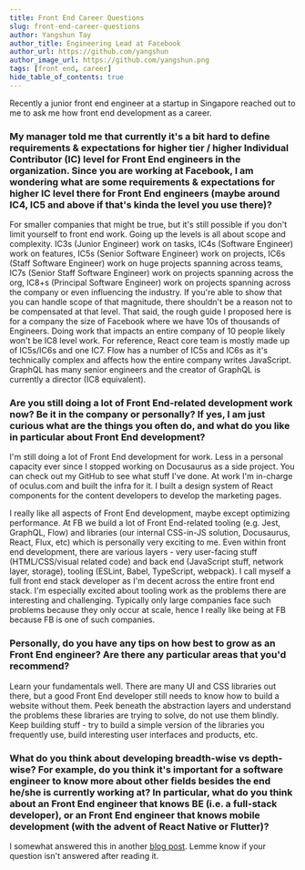 ```yaml
---
title: Front End Career Questions
slug: front-end-career-questions
author: Yangshun Tay
author_title: Engineering Lead at Facebook
author_url: https://github.com/yangshun
author_image_url: https://github.com/yangshun.png
tags: [front end, career]
hide_table_of_contents: true
---
```


<head>
  <link rel="canonical" href="https://yangshun.im/blog/front-end-career-questions" />
</head>

Recently a junior front end engineer at a startup in Singapore reached out to me to ask me how front end development as a career.

<!--truncate-->

### My manager told me that currently it's a bit hard to define requirements & expectations for higher tier / higher Individual Contributor (IC) level for Front End engineers in the organization. Since you are working at Facebook, I am wondering what are some requirements & expectations for higher IC level there for Front End engineers (maybe around IC4, IC5 and above if that's kinda the level you use there)?

For smaller companies that might be true, but it's still possible if you don't limit yourself to front end work. Going up the levels is all about scope and complexity. IC3s (Junior Engineer) work on tasks, IC4s (Software Engineer) work on features, IC5s (Senior Software Engineer) work on projects, IC6s (Staff Software Engineer) work on huge projects spanning across teams, IC7s (Senior Staff Software Engineer) work on projects spanning across the org, IC8+s (Principal Software Engineer) work on projects spanning across the company or even influencing the industry. If you're able to show that you can handle scope of that magnitude, there shouldn't be a reason not to be compensated at that level. That said, the rough guide I proposed here is for a company the size of Facebook where we have 10s of thousands of Engineers. Doing work that impacts an entire company of 10 people likely won't be IC8 level work. For reference, React core team is mostly made up of IC5s/IC6s and one IC7. Flow has a number of IC5s and IC6s as it's technically complex and affects how the entire company writes JavaScript. GraphQL has many senior engineers and the creator of GraphQL is currently a director (IC8 equivalent).

### Are you still doing a lot of Front End-related development work now? Be it in the company or personally? If yes, I am just curious what are the things you often do, and what do you like in particular about Front End development?

I'm still doing a lot of Front End development for work. Less in a personal capacity ever since I stopped working on Docusaurus as a side project. You can check out my GitHub to see what stuff I've done. At work I'm in-charge of oculus.com and built the infra for it. I built a design system of React components for the content developers to develop the marketing pages.

I really like all aspects of Front End development, maybe except optimizing performance. At FB we build a lot of Front End-related tooling (e.g. Jest, GraphQL, Flow) and libraries (our internal CSS-in-JS solution, Docusaurus, React, Flux, etc) which is personally very exciting to me. Even within front end development, there are various layers - very user-facing stuff (HTML/CSS/visual related code) and back end (JavaScript stuff, network layer, storage), tooling (ESLint, Babel, TypeScript, webpack). I call myself a full front end stack developer as I'm decent across the entire front end stack. I'm especially excited about tooling work as the problems there are interesting and challenging. Typically only large companies face such problems because they only occur at scale, hence I really like being at FB because FB is one of such companies.

### Personally, do you have any tips on how best to grow as an Front End engineer? Are there any particular areas that you'd recommend?

Learn your fundamentals well. There are many UI and CSS libraries out there, but a good Front End developer still needs to know how to build a website without them. Peek beneath the abstraction layers and understand the problems these libraries are trying to solve, do not use them blindly. Keep building stuff - try to build a simple version of the libraries you frequently use, build interesting user interfaces and products, etc.

### What do you think about developing breadth-wise vs depth-wise? For example, do you think it's important for a software engineer to know more about other fields besides the end he/she is currently working at? In particular, what do you think about an Front End engineer that knows BE (i.e. a full-stack developer), or an Front End engineer that knows mobile development (with the advent of React Native or Flutter)?

I somewhat answered this in another [blog post](/blog/are-front-end-development-skills-enough-for-a-career). Lemme know if your question isn't answered after reading it.
